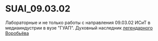 # SUAI_09.03.02
Лабораторные и не только работы с направления 09.03.02 ИСиТ в медиаиндустрии в вузе "ГУАП". 
Духовный наследник [легендарного Воробьёва](https://github.com/vladcto/suai-labs/)
